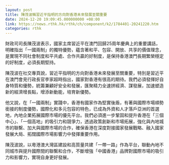 ```yaml
---
layout: post
title: 陳茂波稱習近平指明的方向對香港未來發展至關重要
date: 2024-12-20 19:09:45.000000000 +08:00
link: https://news.rthk.hk/rthk/ch/component/k2/1784401-20241220.htm
categories: rthk
---
```


財政司司長陳茂波表示，國家主席習近平在澳門回歸25周年慶典上的重要講話，明確指出「一國兩制」的獨特優勢，蘊含著和平、包容、開放、共享的價值理念，是實現不同社會制度和平共處、合作共贏的好制度，是保持香港澳門長期繁榮穩定的好制度，必須長期堅持。

陳茂波在社交專頁說，習近平指明的方向對香港未來發展至關重要，特別是習近平在澳門會見行政長官李家超時指出，國家對香港有很高的期待。我們必須發揮好自身特質和優勢，統籌兼顧好安全和發展，匯聚精力全速拼經濟、謀發展，加速塑造新的經濟增長點，增添新動能，培育新優勢。

他又說，在「一國兩制」實踐中，香港有國家作為堅實後盾，有著與國際市場順勢銜接的制度優勢，國際化和多元包容的特色，已成為外資和人才落戶亞洲的首選地，內地企業拓展國際市場的優先平台。我們必須進一步鞏固和提升香港在「三個中心」、「一個高地」的吸引力和競爭力，透過政策創新和市場拓展，強化與內地城市的聯繫、加大與國際市場的合作，確保香港在深度對接國家發展戰略、融入國家發展大局、拓闊國際市場影響力中發揮重要作用。

陳茂波說，以粵港澳大灣區建設和高質量共建「一帶一路」作為平台，聯動內地不同城市與提升國際間的聯繫和合作，不斷增強「中國香港」品牌對國際市場的吸引力和影響力，實現自身更好發展。
